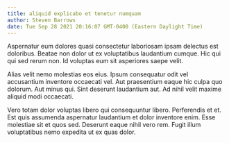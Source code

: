 ```yaml
---
title: aliquid explicabo et tenetur numquam
author: Steven Barrows
date: Tue Sep 28 2021 20:16:07 GMT-0400 (Eastern Daylight Time)
---
```

Aspernatur eum dolores quasi consectetur laboriosam ipsam delectus est doloribus. Beatae non dolor ut ex voluptatibus laudantium cumque. Hic qui qui sed rerum non. Id voluptas eum sit asperiores saepe velit.

 Alias velit nemo molestias eos eius. Ipsum consequatur odit vel accusantium inventore occaecati vel. Aut praesentium eaque hic culpa quo dolorum. Aut minus qui. Sint deserunt laudantium aut. Ad nihil velit maxime aliquid modi occaecati.

 Vero totam dolor voluptas libero qui consequuntur libero. Perferendis et et. Est quis assumenda aspernatur laudantium et dolor inventore enim. Esse molestiae sit et quos sed. Deserunt eaque nihil vero rem. Fugit illum voluptatibus nemo expedita ut ex quas dolor.